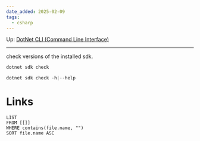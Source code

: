 ```yaml
---
date_added: 2025-02-09
tags:
  - csharp
---
```

Up: [DotNet CLI (Command Line Interface)](DotNet%20CLI%20(Command%20Line%20Interface).md)
___

check versions of the installed sdk.
 ```cs
 dotnet sdk check

dotnet sdk check -h|--help
```
# Links
```dataview
LIST
FROM [[]]
WHERE contains(file.name, "")
SORT file.name ASC
```
